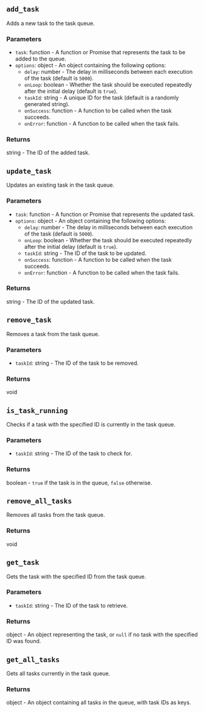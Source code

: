 ## `add_task`

Adds a new task to the task queue.

### Parameters

- `task`: function - A function or Promise that represents the task to be added to the queue.
- `options`: object - An object containing the following options:
  - `delay`: number - The delay in milliseconds between each execution of the task (default is `5000`).
  - `onLoop`: boolean - Whether the task should be executed repeatedly after the initial delay (default is `true`).
  - `taskId`: string - A unique ID for the task (default is a randomly generated string).
  - `onSuccess`: function - A function to be called when the task succeeds.
  - `onError`: function - A function to be called when the task fails.

### Returns

string - The ID of the added task.

## `update_task`

Updates an existing task in the task queue.

### Parameters

- `task`: function - A function or Promise that represents the updated task.
- `options`: object - An object containing the following options:
  - `delay`: number - The delay in milliseconds between each execution of the task (default is `5000`).
  - `onLoop`: boolean - Whether the task should be executed repeatedly after the initial delay (default is `true`).
  - `taskId`: string - The ID of the task to be updated.
  - `onSuccess`: function - A function to be called when the task succeeds.
  - `onError`: function - A function to be called when the task fails.

### Returns

string - The ID of the updated task.

## `remove_task`

Removes a task from the task queue.

### Parameters

- `taskId`: string - The ID of the task to be removed.

### Returns

void

## `is_task_running`

Checks if a task with the specified ID is currently in the task queue.

### Parameters

- `taskId`: string - The ID of the task to check for.

### Returns

boolean - `true` if the task is in the queue, `false` otherwise.

## `remove_all_tasks`

Removes all tasks from the task queue.

### Returns

void

## `get_task`

Gets the task with the specified ID from the task queue.

### Parameters

- `taskId`: string - The ID of the task to retrieve.

### Returns

object - An object representing the task, or `null` if no task with the specified ID was found.

## `get_all_tasks`

Gets all tasks currently in the task queue.

### Returns

object - An object containing all tasks in the queue, with task IDs as keys.
